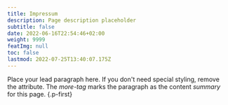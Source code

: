 ```yaml
---
title: Impressum
description: Page description placeholder
subtitle: false
date: 2022-06-16T22:54:46+02:00
weight: 9999
featImg: null
toc: false
lastmod: 2022-07-25T13:40:07.175Z
---
```


Place your lead paragraph here. If you don't need special styling, remove the attribute. The _more-tag_ marks the paragraph as the content _summary_ for this page.
{.p-first} <!--more-->
